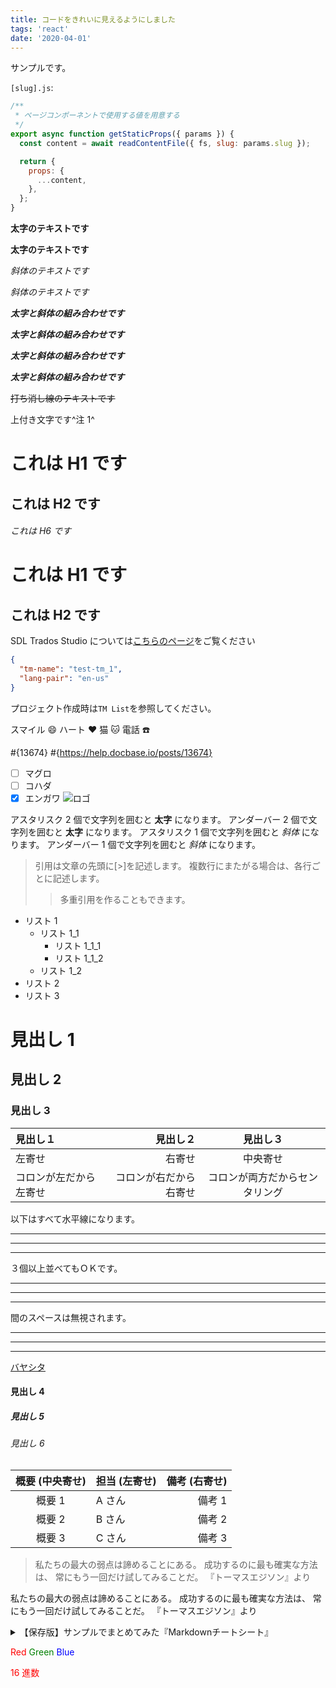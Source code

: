```yaml
---
title: コードをきれいに見えるようにしました
tags: 'react'
date: '2020-04-01'
---
```


サンプルです。

`[slug].js`:

```js
/**
 * ページコンポーネントで使用する値を用意する
 */
export async function getStaticProps({ params }) {
  const content = await readContentFile({ fs, slug: params.slug });

  return {
    props: {
      ...content,
    },
  };
}
```

**太字のテキストです**

**太字のテキストです**

_斜体のテキストです_

_斜体のテキストです_

**_太字と斜体の組み合わせです_**

**_太字と斜体の組み合わせです_**

**_太字と斜体の組み合わせです_**

**_太字と斜体の組み合わせです_**

~~打ち消し線のテキストです~~

上付き文字です^注 1^

# これは H1 です

## これは H2 です

###### これは H6 です

# これは H1 です

## これは H2 です

SDL Trados Studio については[こちらのページ](https://www.sdltrados.com/jp/products/trados-studio/ 'SDL Trados Studio製品紹介')をご覧ください

```json
{
  "tm-name": "test-tm_1",
  "lang-pair": "en-us"
}
```

プロジェクト作成時は`TM List`を参照してください。

スマイル
:smile:
ハート
:heart:
猫
:cat:
電話
:telephone:

#{13674}
#{https://help.docbase.io/posts/13674}

- [ ] マグロ
- [ ] コハダ
- [x] エンガワ
      ![ロゴ](https://docbase.io/logo.png)

アスタリスク 2 個で文字列を囲むと **太字** になります。
アンダーバー 2 個で文字列を囲むと **太字** になります。
アスタリスク 1 個で文字列を囲むと _斜体_ になります。
アンダーバー 1 個で文字列を囲むと _斜体_ になります。

> 引用は文章の先頭に[>]を記述します。
> 複数行にまたがる場合は、各行ごとに記述します。
>
> > 多重引用を作ることもできます。

- リスト 1
  - リスト 1_1
    - リスト 1_1_1
    - リスト 1_1_2
  - リスト 1_2
- リスト 2
- リスト 3

# 見出し 1

## 見出し 2

### 見出し 3

| 見出し１               |               見出し２ |            見出し３            |
| :--------------------- | ---------------------: | :----------------------------: |
| 左寄せ                 |                 右寄せ |            中央寄せ            |
| コロンが左だから左寄せ | コロンが右だから右寄せ | コロンが両方だからセンタリング |

以下はすべて水平線になります。

---

---

---

３個以上並べてもＯＫです。

---

---

---

間のスペースは無視されます。

---

---

---

[バヤシタ](http://bayashita.com/)

#### 見出し 4

##### 見出し 5

###### 見出し 6

| 概要 (中央寄せ) | 担当 (左寄せ) | 備考 (右寄せ) |
| :-------------: | :------------ | ------------: |
|     概要 1      | A さん        |        備考 1 |
|     概要 2      | B さん        |        備考 2 |
|     概要 3      | C さん        |        備考 3 |

> 私たちの最大の弱点は諦めることにある。
> 成功するのに最も確実な方法は、
> 常にもう一回だけ試してみることだ。
> 『トーマスエジソン』より

私たちの最大の弱点は諦めることにある。
成功するのに最も確実な方法は、
常にもう一回だけ試してみることだ。
『トーマスエジソン』より

<details>
    <summary>【保存版】サンプルでまとめてみた『Markdownチートシート』</summary>
    1. 見出し（`#`）
    2. 太字（`**`）
    3. リスト（`-`）
    4. 画像（`![]()`）
    5. リンク（`[]()`）
    6. 短いコード（`）
    7. 長いコード（```）
    8. 表
    9. 引用
    10. 水平線
    11. 打ち消し線 / イタリック
</details>

<font color="Red">Red</font>
<font color="Green">Green</font>
<font color="Blue">Blue</font>

<font color="#ff0000">16 進数</font>
